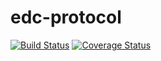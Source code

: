 # edc-protocol

[![Build Status](https://travis-ci.org/botswana-harvard/edc-protocol.svg?branch=develop)](https://travis-ci.org/botswana-harvard/edc-protocol) [![Coverage Status](https://coveralls.io/repos/github/botswana-harvard/edc-protocol/badge.svg?branch=develop)](https://coveralls.io/github/botswana-harvard/edc-protocol?branch=develop)
